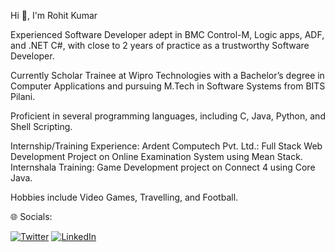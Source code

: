 Hi 👋, I'm Rohit Kumar

Experienced Software Developer adept in BMC Control-M, Logic apps, ADF, and .NET C#, with close to 2 years of practice as a trustworthy Software Developer. 

Currently Scholar Trainee at Wipro Technologies with a Bachelor’s degree in Computer Applications and pursuing M.Tech in Software Systems from BITS Pilani. 

Proficient in several programming languages, including C, Java, Python, and Shell Scripting.

Internship/Training Experience: 
Ardent Computech Pvt. Ltd.: Full Stack Web Development Project on Online Examination System using Mean Stack.
Internshala Training: Game Development project on Connect 4 using Core Java.

Hobbies include Video Games, Travelling, and Football.

🌐 Socials:

[![Twitter](https://img.shields.io/badge/Twitter-%231DA1F2.svg?logo=Twitter&logoColor=white)](https://twitter.com/RohitK181)
[![LinkedIn](https://img.shields.io/badge/LinkedIn-%230077B5.svg?logo=linkedin&logoColor=white)](https://linkedin.com/in/rohit323)
